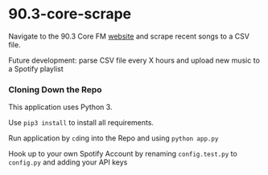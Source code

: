 # 90.3-core-scrape

Navigate to the 90.3 Core FM [website](http://thecore.fm/public/index.php) and scrape recent songs to a CSV file.

Future development: parse CSV file every X hours and upload new music to a Spotify playlist


### Cloning Down the Repo
This application uses Python 3.

Use `pip3 install` to install all requirements.

Run application by `cd`ing into the Repo and using `python app.py`

Hook up to your own Spotify Account by renaming `config.test.py` to `config.py` and adding your API keys
